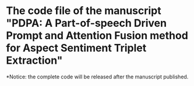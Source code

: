 # The code file of the manuscript "PDPA: A Part-of-speech Driven Prompt and Attention Fusion method for Aspect Sentiment Triplet Extraction"

*Notice: the complete code will be released after the manuscript published.
